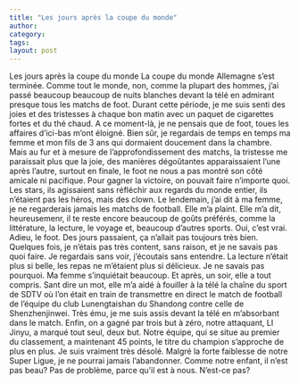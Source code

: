 ```yaml
---
title: "Les jours après la coupe du monde"
author:
category: 
tags: 
layout: post
---
```

Les jours après la coupe du monde
La coupe du monde Allemagne s’est terminée. Comme tout le monde, non, comme la plupart des hommes, j’ai passé beaucoup beaucoup de nuits blanches devant la télé en admirant presque tous les matchs de foot. Durant cette période, je me suis senti des joies et des tristesses à chaque bon matin avec un paquet de cigarettes fortes et du thé chaud. A ce moment-là, je ne pensais que de foot, toues les affaires d’ici-bas m’ont éloigné. Bien sûr, je regardais de temps en temps ma femme et mon fils de 3 ans qui dormaient doucement dans la chambre. Mais au fur et à mesure de l’approfondissement des matchs, la tristesse me paraissait plus que la joie, des manières dégoûtantes apparaissaient l’une après l’autre, surtout en finale, le foot ne nous a pas montré son côté amicale ni pacifique. Pour gagner la victoire, on pouvait faire n’importe quoi. Les stars, ils agissaient sans réfléchir aux regards du monde entier, ils n’étaient pas les héros, mais des clown.
Le lendemain, j’ai dit à ma femme, je ne regarderais jamais les matchs de football. Elle m’a plaint. Elle m’a dit, heureusemenr, il te reste encore beaucoup de goûts préférés, comme la littérature, la lecture, le voyage et, beaucoup d’autres sports. Oui, c’est vrai. Adieu, le foot.
Des jours passaient, ça n’allait pas toujours très bien. Quelques fois, je n’étais pas très content, sans raison, et je ne savais pas quoi faire. Je regardais sans voir, j’écoutais sans entendre. La lecture n’était plus si belle, les repas ne m’étaient plus si délicieux. Je ne savais pas pourquoi. Ma femme s’inquiétait beaucoup. Et après, un soir, elle a tout compris. Sant dire un mot, elle m’a aidé à fouiller à la télé la chaîne du sport de SDTV où l’on était en train de transmettre en direct le match de football de l’équipe du club Lunengtaishan du Shandong contre celle de Shenzhenjinwei. Très ému, je me suis assis devant la télé en m’absorbant dans le match. Enfin, on a gagné par trois but à zéro, notre attaquant, LI Jinyu, a marqué tout seul, deux but. Notre équipe, qui se situe au premier du classement, a maintenant 45 points, le titre du champion s’approche de plus en plus.
Je suis vraiment très désolé. Malgré la forte faiblesse de notre Super Ligue, je ne pourrai jamais l’abandonner. Comme notre enfant, il n’est pas beau? Pas de problème, parce qu’il est à nous.
N’est-ce pas?

